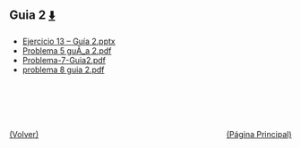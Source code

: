 
<html>
<body>
<h2>Guia 2 <a href="https://downgit.github.io/#/home?url=https://github.com/Apuntes-FIUBA/Apuntes-Electronica/tree/main/82 - Física/8202 - Fisica II/Guias de Problemas/Material y Soluciones/Guias 1, 2 y 3/Guia 2" style="font-size:20px">  ⬇️ </a></h2>
<ul>
    <li><a href="Ejercicio 13 – Guía 2.pptx">Ejercicio 13 – Guía 2.pptx</a></li>
    <li><a href="Problema  5 guÃ_a 2.pdf">Problema  5 guÃ_a 2.pdf</a></li>
    <li><a href="Problema-7-Guia2.pdf">Problema-7-Guia2.pdf</a></li>
    <li><a href="problema 8 guia 2.pdf">problema 8 guia 2.pdf</a></li>
</ul>
</body>
</html>



































<br><br><br><br><br><a href="../" style="float: left">(Volver)</a> <a href="https://apuntes-fiuba.github.io/Apuntes-Electronica" style="float: right">(Página Principal)</a>
